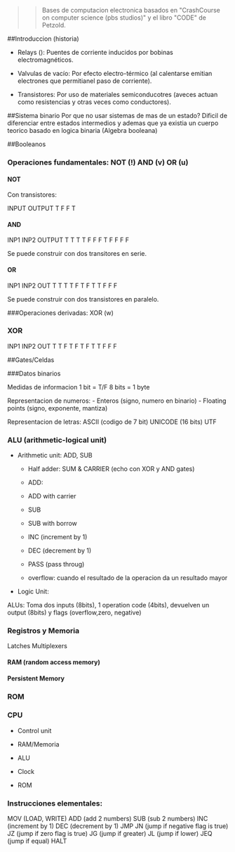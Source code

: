 

>> Bases de computacion electronica basados en "CrashCourse on computer science (pbs studios)" y el libro "CODE" de Petzold.


##Introduccion (historia)

- Relays (): Puentes de corriente inducidos por bobinas electromagnéticos.

- Valvulas de vacío: Por efecto electro-térmico (al calentarse emitian electrones que permitianel paso de corriente).

- Transistores: Por uso de materiales semiconducotres (aveces actuan como resistencias y otras veces como conductores).


##Sistema binario
Por que no usar sistemas de mas de un estado? Dificil de diferenciar entre estados intermedios y ademas que ya existia un cuerpo teorico basado en logica binaria (Algebra booleana)


##Booleanos

### Operaciones fundamentales: NOT (!) AND (v)  OR (u)

#### NOT
Con transistores:

INPUT OUTPUT
T	F
F	T

#### AND
INP1 	INP2	OUTPUT
T	T	T
T	F	F
F	T	F
F	F	F

Se puede construir con dos transitores en serie.
	

#### OR

INP1	INP2	OUT
T	T	T
T	F	T
F	T	T
F	F	F

Se puede construir con dos transistores en paralelo.

###Operaciones derivadas: XOR (w)

### XOR
INP1	INP2	OUT
T	T	F
T	F	T
F	T	T
F	F	F


##Gates/Celdas


###Datos binarios

Medidas de informacion
1 bit =  T/F
8 bits = 1 byte

Representacion de numeros:
	- Enteros	(signo, numero en binario)
	- Floating points (signo, exponente, mantiza)

Representacion de letras:
	ASCII (codigo de 7 bit)
	UNICODE (16 bits)
	UTF



### ALU (arithmetic-logical unit) 

- Arithmetic unit: ADD, SUB
	+ Half adder: SUM & CARRIER (echo con XOR y AND gates)
		
	+ ADD: 
	+ ADD with carrier
	+ SUB	
	+ SUB with borrow
	+ INC (increment by 1)
	+ DEC (decrement by 1)
	+ PASS (pass throug)

	* overflow: cuando el resultado de la operacion da un resultado mayor 

- Logic Unit:



ALUs: Toma dos inputs (8bits), 1 operation code (4bits), devuelven un output (8bits) y flags (overflow,zero, negative)


### Registros y Memoria
Latches
Multiplexers

#### RAM (random access memory)

#### Persistent Memory
### ROM



### CPU

- Control unit

- RAM/Memoria

- ALU

- Clock

- ROM



### Instrucciones elementales:
MOV (LOAD, WRITE)
ADD (add 2 numbers)
SUB (sub 2 numbers)
INC (increment by 1)
DEC (decrement by 1)
JMP
JN	(jump if negative flag is true)
JZ	(jump if zero flag is true)
JG	(jump if greater)
JL	(jump if lower)
JEQ	(jump if equal)
HALT
